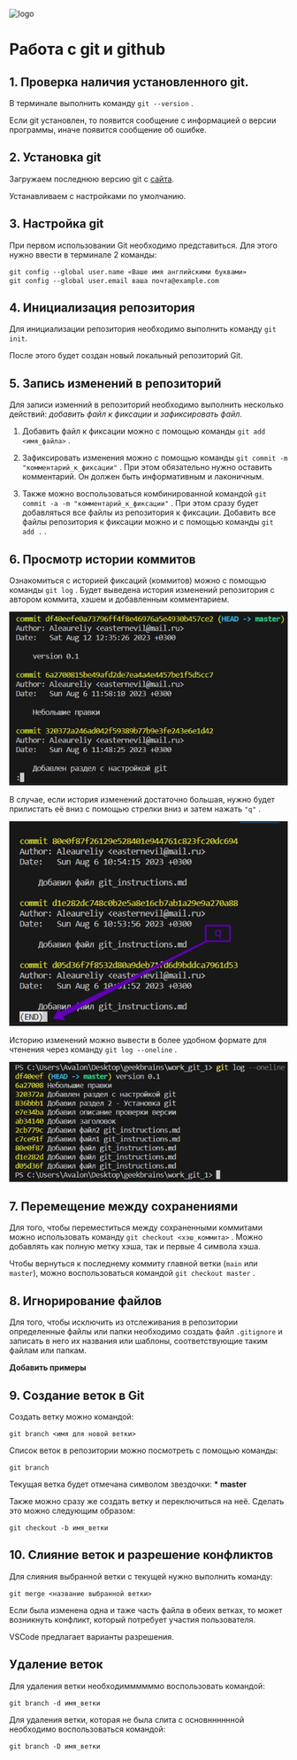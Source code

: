 ![logo](/images/4.png)

# Работа с git и github

## 1. Проверка наличия установленного git.

В терминале выполнить команду `git --version` .

Если git установлен, то появится сообщение с информацией о версии программы, иначе появится сообщение об ошибке.

## 2. Установка git

Загружаем последнюю версию git с [сайта](https://git-scm.com/downloads).

Устанавливаем с настройками по умолчанию.

## 3. Настройка git

При первом использовании Git необходимо представиться.
Для этого нужно ввести в терминале 2 команды:

```
git config --global user.name «Ваше имя английскими буквами»
git config --global user.email ваша почта@example.com
```

## 4. Инициализация репозитория

Для инициализации репозитория необходимо выполнить команду `git init`.

После этого будет создан новый локальный репозиторий Git.

## 5. Запись изменений в репозиторий

Для записи изменний в репозиторий необходимо выполнить несколько действий: _добавить файл к фиксации_ и _зафиксировать файл_.

1. Добавить файл к фиксации можно с помощью команды `git add <имя_файла>` .

2. Зафиксировать изменения можно с помощью команды `git commit -m "комментарий_к_фиксации"` . При этом обязательно нужно оставить комментарий. Он должен быть информативным и лаконичным.

3. Также можно воспользоваться комбинированной командой `git commit -a -m "комментарий_к_фиксации"` . При этом сразу будет добавляться все файлы из репозитория к фиксации. Добавить все файлы репозитория к фиксации можно и с помощью команды `git add .` .

## 6. Просмотр истории коммитов

Ознакомиться с историей фиксаций (коммитов) можно с помощью команды `git log` . Будет выведена история изменений репозитория с автором коммита, хэшем и добавленным комментарием.

![Пример](/images/1.jpg)

В случае, если история изменений достаточно большая, нужно будет прилистать её вниз с помощью стрелки вниз и затем нажать `"q"` .

![Пример](/images/3.jpg)

Историю изменений можно вывести в более удобном формате для чтенения через команду `git log --oneline` .

![Пример](/images/2.jpg)

## 7. Перемещение между сохранениями

Для того, чтобы переместиться между сохраненными коммитами можно использовать команду `git checkout <хэш_коммита>` . Можно добавлять как полную метку хэша, так и первые 4 символа хэша.

Чтобы вернуться к последнему коммиту главной ветки (`main` или `master`), можно воспользоваться командой `git checkout master` .

## 8. Игнорирование файлов

Для того, чтобы исключить из отслеживания в репозитории определенные файлы или папки необходимо создать файл `.gitignore` и записать в него их названия или шаблоны, соответствующие таким файлам или папкам.

**Добавить примеры**

## 9. Создание веток в Git

Создать ветку можно командой:
```
git branch <имя для новой ветки>
```

Список веток в репозитории можно посмотреть с помощью команды:
```
git branch
```
Текущая ветка будет отмечана символом звездочки: **\* master**

Также можно сразу же создать ветку и переключиться на неё. Сделать это можно следующим образом:
```
git checkout -b имя_ветки
```

## 10. Слияние веток и разрешение конфликтов

Для слияния выбранной ветки с текущей нужно выполнить команду:
```
git merge <название выбранной ветки>
```

Если была изменена одна и таже часть файла в обеих ветках, то может возникнуть конфликт, который потребует участия пользователя.

VSCode предлагает варианты разрешения.

## Удаление веток

Для удаления ветки необходиммммммо воспользовать командой:
```
git branch -d имя_ветки
```
Для удаления ветки, которая не была слита с основнннннной необходимо воспользоваться командой:
```
git branch -D имя_ветки
```